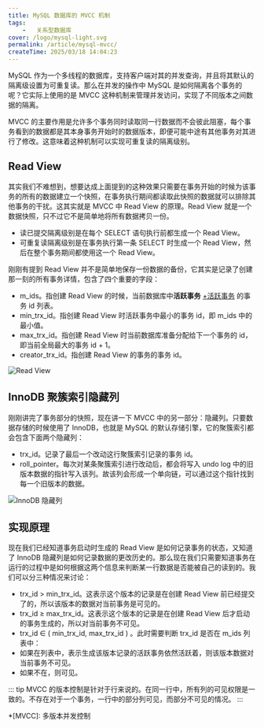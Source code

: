 ```yaml
---
title: MySQL 数据库的 MVCC 机制
tags:
    -   关系型数据库
cover: /logo/mysql-light.svg
permalink: /article/mysql-mvcc/
createTime: 2025/03/18 14:04:23
---
```

MySQL 作为一个多线程的数据库，支持客户端对其的并发查询，并且将其默认的隔离级设置为可重复读。那么在并发的操作中 MySQL 是如何隔离各个事务的呢？它实际上使用的是 MVCC 这种机制来管理并发访问，实现了不同版本之间数据的隔离。
<!-- more -->

MVCC 的主要作用是允许多个事务同时读取同一行数据而不会彼此阻塞，每个事务看到的数据都是其本身事务开始时的数据版本，即便可能中途有其他事务对其进行了修改。这意味着这种机制可以实现可重复读的隔离级别。

## Read View
其实我们不难想到，想要达成上面提到的这种效果只需要在事务开始的时候为该事务的所有的数据建立一个快照，在事务执行期间都读取此快照的数据就可以排除其他事务的干扰。这其实就是 MVCC 中 Read View 的原理。Read View 就是一个数据快照，只不过它不是简单地将所有数据拷贝一份。
-   读已提交隔离级别是在每个 SELECT 语句执行前都生成一个 Read View。
-   可重复读隔离级别是在事务执行第一条 SELECT 时生成一个 Read View，然后在整个事务期间都使用这一个 Read View。

刚刚有提到 Read View 并不是简单地保存一份数据的备份，它其实是记录了创建那一刻的所有事务详情，包含了四个重要的字段：
-   m_ids。指创建 Read View 的时候，当前数据库中**活跃事务** [+活跃事务] 的事务 id 列表。
-   min_trx_id。指创建 Read View 时活跃事务中最小的事务 id，即 m_ids 中的最小值。
-   max_trx_id。指创建 Read View 时当前数据库准备分配给下一个事务的 id，即当前全局最大的事务 id + 1。
-   creator_trx_id。指创建 Read View 的事务的事务 id。

[+活跃事务]: 指已经启动但是还未提交的事务。

![Read View](/illustration/mvcc-read-view.png)

## InnoDB 聚簇索引隐藏列
刚刚讲完了事务部分的快照，现在讲一下 MVCC 中的另一部分：隐藏列。只要数据存储的时候使用了 InnoDB，也就是 MySQL 的默认存储引擎，它的聚簇索引都会包含下面两个隐藏列：
-   trx_id。记录了最后一个改动这行聚簇索引记录的事务 id。
-   roll_pointer。每次对某条聚簇索引进行改动后，都会将写入 undo log 中的旧版本数据的指针写入该列。故该列会形成一个单向链，可以通过这个指针找到每一个旧版本的数据。

![InnoDB 隐藏列](/illustration/mvcc-innodb-hidden-cols.png)

## 实现原理
现在我们已经知道事务启动时生成的 Read View 是如何记录事务的状态，又知道了 InnoDB 隐藏列是如何记录数据的更改历史的。那么现在我们只需要知道事务在运行的过程中是如何根据这两个信息来判断某一行数据是否能被自己的读到的。我们可以分三种情况来讨论：
-   trx_id > min_trx_id。这表示这个版本的记录是在创建 Read View 前已经提交了的，所以该版本的数据对当前事务是可见的。
-   trx_id $\geq$ max_trx_id。这表示这个版本的记录是在创建 Read View 后才启动的事务生成的，所以对当前事务不可见。
-   trx_id $\in$ ( min_trx_id, max_trx_id ) 。此时需要判断 trx_id 是否在 m_ids 列表中：
  -   如果在列表中，表示生成该版本记录的活跃事务依然活跃着，则该版本数据对当前事务不可见。
  -   如果不在，则可见。

::: tip MVCC 的版本控制是针对于行来说的。在同一行中，所有列的可见权限是一致的。不存在对于一个事务，一行中的部分列可见，而部分不可见的情况。
:::

*[MVCC]: 多版本并发控制
